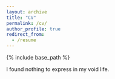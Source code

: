 ```yaml
---
layout: archive
title: "CV"
permalink: /cv/
author_profile: true
redirect_from:
  - /resume
---
```


{% include base_path %}

I found nothing to express in my void life.



